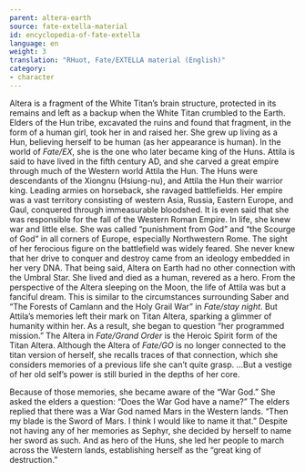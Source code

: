 ```yaml
---
parent: altera-earth
source: fate-extella-material
id: encyclopedia-of-fate-extella
language: en
weight: 3
translation: "RHuot, Fate/EXTELLA material (English)"
category:
- character
---
```


Altera is a fragment of the White Titan’s brain structure, protected in its remains and left as a backup when the White Titan crumbled to the Earth.
Elders of the Hun tribe, excavated the ruins and found that fragment, in the form of a human girl, took her in and raised her.
She grew up living as a Hun, believing herself to be human (as her appearance is human). 
In the world of *Fate/EX*, she is the one who later became king of the Huns.
Attila is said to have lived in the fifth century AD, and she carved a great empire through much of the Western world
Attila the Hun.
The Huns were descendants of the Xiongnu (Hsiung-nu), and Attila the Hun their warrior king.
Leading armies on horseback, she ravaged battlefields. Her empire was a vast territory consisting of western Asia, Russia, Eastern Europe, and Gaul, conquered through immeasurable bloodshed.
It is even said that she was responsible for the fall of the Western Roman Empire.
In life, she knew war and little else. She was called “punishment from God” and “the Scourge of God” in all corners of Europe, especially Northwestern Rome. The sight of her ferocious figure on the battlefield was widely feared.
She never knew that her drive to conquer and destroy came from an ideology embedded in her very DNA. That being said, Altera on Earth had no other connection with the Umbral Star. She lived and died as a human, revered as a hero.
From the perspective of the Altera sleeping on the Moon, the life of Attila was but a fanciful dream. This is similar to the circumstances surrounding Saber and “The Forests of Camlann and the Holy Grail War” in *Fate/stay night*.
But Attila’s memories left their mark on Titan Altera, sparking a glimmer of humanity within her. As a result, she began to question “her programmed mission.”
The Altera in *Fate/Grand Order* is the Heroic Spirit form of the Titan Altera.
Although the Altera of *Fate/GO* is no longer connected to the titan version of herself, she recalls traces of that connection, which she considers memories of a previous life she can’t quite grasp.
…But a vestige of her old self’s power is still buried in the depths of her core.

Because of those memories, she became aware of the “War God.” She asked the elders a question:
“Does the War God have a name?”
The elders replied that there was a War God named Mars in the Western lands. “Then my blade is the Sword of Mars. I think I would like to name it that.”
Despite not having any of her memories as Sephyr, she decided by herself to name her sword as such.
And as hero of the Huns, she led her people to march across the Western lands, establishing herself as the “great king of destruction.”
